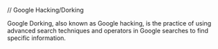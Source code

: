 // Google Hacking/Dorking

Google Dorking, also known as Google hacking, is the practice of using advanced search techniques and operators in Google searches to find specific information.

